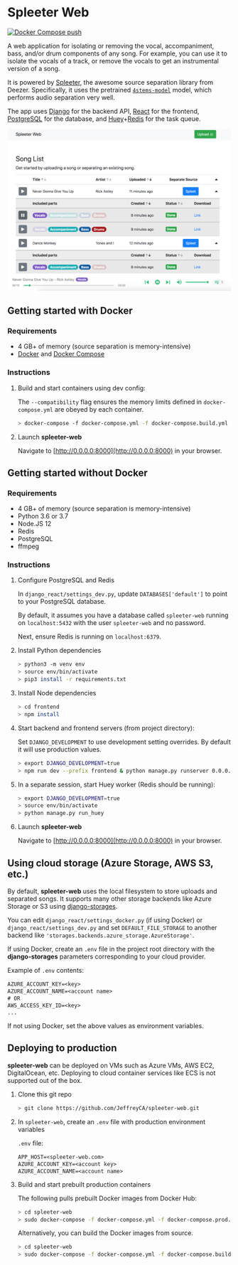 # Spleeter Web
[![Docker Compose push](https://github.com/JeffreyCA/spleeter-web/workflows/Docker%20Compose%20push/badge.svg)](https://github.com/JeffreyCA/spleeter-web/actions?query=workflow%3A%22Docker+Compose+push%22)

A web application for isolating or removing the vocal, accompaniment, bass, and/or drum components of any song. For example, you can use it to isolate the vocals of a track, or remove the vocals to get an instrumental version of a song.

It is powered by [Spleeter](https://github.com/deezer/spleeter), the awesome source separation library from Deezer. Specifically, it uses the pretrained [`4stems-model`](https://github.com/deezer/spleeter/wiki/3.-Models#pretrained-model) model, which performs audio separation very well.

The app uses [Django](https://www.djangoproject.com/) for the backend API, [React](https://reactjs.org/) for the frontend, [PostgreSQL](https://www.postgresql.org/) for the database, and [Huey](https://huey.readthedocs.io/en/latest/)+[Redis](https://redis.io/) for the task queue.

![](./screenshots/main.png)

## Getting started with Docker
### Requirements
* 4 GB+ of memory (source separation is memory-intensive)
* [Docker](https://www.docker.com/) and [Docker Compose](https://docs.docker.com/compose/install/)

### Instructions
1. Build and start containers using dev config:

    The `--compatibility` flag ensures the memory limits defined in `docker-compose.yml` are obeyed by each container.

    ```sh
    > docker-compose -f docker-compose.yml -f docker-compose.build.yml -f docker-compose.dev.yml --compatibility up --build
    ```

3. Launch **spleeter-web**

    Navigate to [http://0.0.0.0:8000](http://0.0.0.0:8000) in your browser.

## Getting started without Docker
### Requirements
* 4 GB+ of memory (source separation is memory-intensive)
* Python 3.6 or 3.7
* Node.JS 12
* Redis
* PostgreSQL
* ffmpeg

### Instructions
1. Configure PostgreSQL and Redis

    In `django_react/settings_dev.py`, update `DATABASES['default']` to point to your PostgreSQL database.

    By default, it assumes you have a database called `spleeter-web` running on `localhost:5432` with the user `spleeter-web` and no password.

    Next, ensure Redis is running on `localhost:6379`.

2. Install Python dependencies
    ```sh
    > python3 -m venv env
    > source env/bin/activate
    > pip3 install -r requirements.txt
    ```
3. Install Node dependencies
    ```sh
    > cd frontend
    > npm install
    ```
4. Start backend and frontend servers (from project directory):

    Set `DJANGO_DEVELOPMENT` to use development setting overrides. By default it will use production values.

    ```sh
    > export DJANGO_DEVELOPMENT=true
    > npm run dev --prefix frontend & python manage.py runserver 0.0.0.0:8000
    ```
5. In a separate session, start Huey worker (Redis should be running):
    ```sh
    > export DJANGO_DEVELOPMENT=true
    > source env/bin/activate
    > python manage.py run_huey
    ```
6. Launch **spleeter-web**

    Navigate to [http://0.0.0.0:8000](http://0.0.0.0:8000) in your browser.

## Using cloud storage (Azure Storage, AWS S3, etc.)

By default, **spleeter-web** uses the local filesystem to store uploads and separated songs. It supports many other storage backends like Azure Storage or S3 using [django-storages](https://django-storages.readthedocs.io/en/latest/).

You can edit `django_react/settings_docker.py` (if using Docker) or `django_react/settings_dev.py` and set `DEFAULT_FILE_STORAGE` to another backend like `'storages.backends.azure_storage.AzureStorage'`.

If using Docker, create an `.env` file in the project root directory with the **django-storages** parameters corresponding to your cloud provider.

Example of `.env` contents:
```
AZURE_ACCOUNT_KEY=<key>
AZURE_ACCOUNT_NAME=<account name>
# OR
AWS_ACCESS_KEY_ID=<key>
...
```

If not using Docker, set the above values as environment variables.

## Deploying to production
**spleeter-web** can be deployed on VMs such as Azure VMs, AWS EC2, DigitalOcean, etc. Deploying to cloud container services like ECS is not supported out of the box.

1. Clone this git repo
    ```sh
    > git clone https://github.com/JeffreyCA/spleeter-web.git
    ```

2. In `spleeter-web`, create an `.env` file with production environment variables

    `.env` file:
    ```
    APP_HOST=<spleeter-web.com>
    AZURE_ACCOUNT_KEY=<account key>
    AZURE_ACCOUNT_NAME=<account name>
    ```
3. Build and start prebuilt production containers

    The following pulls prebuilt Docker images from Docker Hub:
    ```sh
    > cd spleeter-web
    > sudo docker-compose -f docker-compose.yml -f docker-compose.prod.yml up -d
    ```

    Alternatively, you can build the Docker images from source.

    ```sh
    > cd spleeter-web
    > sudo docker-compose -f docker-compose.yml -f docker-compose.build.yml -f docker-compose.prod.yml up --build -d
    ```
